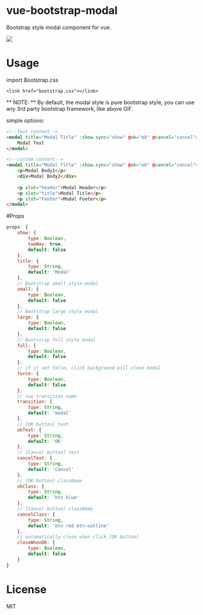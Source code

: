 # vue-bootstrap-modal

Bootstrap style modal component for vue.

<img src="https://github.com/Coffcer/vue-bootstrap-modal/blob/master/modal.gif">

# Usage

import Bootstrap.css
```
<link href="bootstrap.css"></link>
```
** NOTE: **  By default, the modal style is pure bootstrap style, you can use any 3rd party bootstrap framework, like above GIF.


simple options:
``` html
<!--text content-->
<modal title="Modal Title" :show.sync="show" @ok="ok" @cancel="cancel">
    Modal Text
</modal>

<!--custom content-->
<modal title="Modal Title" :show.sync="show" @ok="ok" @cancel="cancel">
    <p>Modal Body1</p>
    <div>Modal Body2</div>
    
    <p slot="header">Modal Header</p>
    <p slot="title">Modal Title</p>
    <p slot="footer">Modal Footer</p>
</modal>

```

#Props
``` javascript
props: {
    show: {
        type: Boolean,
        twoWay: true,
        default: false
    },
    title: {
        type: String,
        default: 'Modal'
    },
    // Bootstrap small style modal
    small: {
        type: Boolean,
        default: false
    },
    // Bootstrap large style modal
    large: {
        type: Boolean,
        default: false
    },
    // Bootstrap full style modal    
    full: {
        type: Boolean,
        default: false
    },
    // if it set false, click background will close modal 
    force: {
        type: Boolean,
        default: false
    },
    // vue transition name
    transition: {
        type: String,
        default: 'modal'
    },
    // [OK button] text
    okText: {
        type: String,
        default: 'OK'
    },
    // [Cancel button] text
    cancelText: {
        type: String,
        default: 'Cancel'
    },
    // [OK button] className
    okClass: {
        type: String,
        default: 'btn blue'
    },
    // [Cancel button] className
    cancelClass: {
        type: String,
        default: 'btn red btn-outline'
    },
    // automatically close when click [OK button]
    closeWhenOK: {
        type: Boolean,
        default: false
    }
}
```

# License
MIT